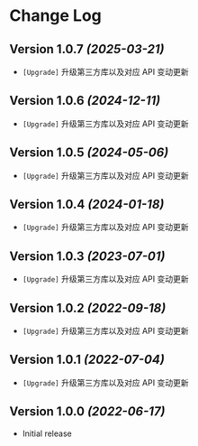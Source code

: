 Change Log
==========

Version 1.0.7 *(2025-03-21)*
----------------------------

* `[Upgrade]` 升级第三方库以及对应 API 变动更新

Version 1.0.6 *(2024-12-11)*
----------------------------

* `[Upgrade]` 升级第三方库以及对应 API 变动更新

Version 1.0.5 *(2024-05-06)*
----------------------------

* `[Upgrade]` 升级第三方库以及对应 API 变动更新

Version 1.0.4 *(2024-01-18)*
----------------------------

* `[Upgrade]` 升级第三方库以及对应 API 变动更新

Version 1.0.3 *(2023-07-01)*
----------------------------

* `[Upgrade]` 升级第三方库以及对应 API 变动更新

Version 1.0.2 *(2022-09-18)*
----------------------------

* `[Upgrade]` 升级第三方库以及对应 API 变动更新

Version 1.0.1 *(2022-07-04)*
----------------------------

* `[Upgrade]` 升级第三方库以及对应 API 变动更新

Version 1.0.0 *(2022-06-17)*
----------------------------

* Initial release
